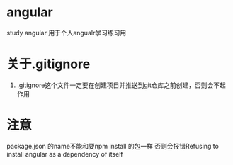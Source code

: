 # angular
study angular
用于个人angualr学习练习用

# 关于.gitignore

1.  .gitignore这个文件一定要在创建项目并推送到git仓库之前创建，否则会不起作用

# 注意
package.json 的name不能和要npm install 的包一样
否则会报错Refusing to install angular as a dependency of itself